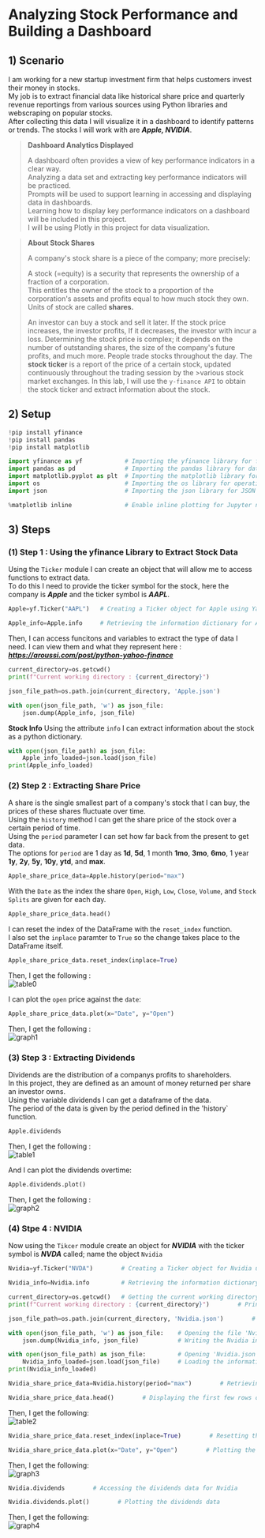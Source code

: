 # Analyzing Stock Performance and Building a Dashboard
## 1) Scenario
I am working for a new startup investment firm that helps customers invest their money in stocks.  
My job is to extract financial data like historical share price and quarterly revenue reportings from various sources using Python libraries and webscraping on popular stocks.  
After collecting this data I will visualize it in a dashboard to identify patterns or trends. The stocks I will work with are ***Apple, NVIDIA***.

>**Dashboard Analytics Displayed**
>
>A dashboard often provides a view of key performance indicators in a clear way.  
>Analyzing a data set and extracting key performance indicators will be practiced.  
>Prompts will be used to support learning in accessing and displaying data in dashboards.  
>Learning how to display key performance indicators on a dashboard will be included in this project.  
>I will be using Plotly in this project for data visualization.  

>**About Stock Shares**
>
>A company's stock share is a piece of the company; more precisely:    
>
>A stock (=equity) is a security that represents the ownership of a fraction of a corporation.    
>This entitles the owner of the stock to a proportion of the corporation's assets and profits equal to how much stock they own. 
>Units of stock are called **shares.**
>
>An investor can buy a stock and sell it later. 
>If the stock price increases, the investor profits, If it decreases, the investor with incur a loss. 
>Determining the stock price is complex; it depends on the number of outstanding shares, the size of the company's future profits, and much more. 
>People trade stocks throughout the day. The **stock ticker** is a report of the price of a certain stock, updated continuously throughout the trading session by the >various stock market exchanges. 
>In this lab, I will use the `y-finance API` to obtain the stock ticker and extract information about the stock. 

## 2) Setup

```python
!pip install yfinance
!pip install pandas
!pip install matplotlib
```
```python
import yfinance as yf            # Importing the yfinance library for financial data
import pandas as pd              # Importing the pandas library for data manipulation
import matplotlib.pyplot as plt  # Importing the matplotlib library for plotting
import os                        # Importing the os library for operating system interactions
import json                      # Importing the json library for JSON file handling
```
```python
%matplotlib inline               # Enable inline plotting for Jupyter notebooks
```

## 3) Steps
### (1) Step 1 : Using the yfinance Library to Extract Stock Data
Using the `Ticker` module I can create an object that will allow me to access functions to extract data.    
To do this I need to provide the ticker symbol for the stock, here the company is ***Apple*** and the ticker symbol is ***AAPL***.    

```python
Apple=yf.Ticker("AAPL")   # Creating a Ticker object for Apple using Yahoo Finance (ticker symbol: AAPL)
```
```python
Apple_info=Apple.info     # Retrieving the information dictionary for Apple
```

Then, I can access funcitons and variables to extract the type of data I need. I can view them and what they represent here : ***https://aroussi.com/post/python-yahoo-finance***

```python
current_directory=os.getcwd()
print(f"Current working directory : {current_directory}")
```
```python
json_file_path=os.path.join(current_directory, 'Apple.json')
```
```python
with open(json_file_path, 'w') as json_file:
    json.dump(Apple_info, json_file)
```

**Stock Info**
Using the attribute `info` I can extract information about the stock as a python dictionary.
```python
with open(json_file_path) as json_file:
    Apple_info_loaded=json.load(json_file)
print(Apple_info_loaded)
```

### (2) Step 2 : Extracting Share Price
A share is the single smallest part of a company's stock that I can buy, the prices of these shares fluctuate over time.    
Using the `history` method I can get the share price of the stock over a certain period of time.    
Using the `period` parameter I can set how far back from the present to get data.    
The options for `period` are 1 day as **1d**, **5d**, 1 month **1mo**, **3mo**, **6mo**, 1 year **1y**, **2y**, **5y**, **10y**, **ytd**, and **max**.
```python
Apple_share_price_data=Apple.history(period="max")
```
With the `Date` as the index the share `Open`, `High`, `Low`, `Close`, `Volume`, and `Stock Splits` are given for each day.
```python
Apple_share_price_data.head()
```
I can reset the index of the DataFrame with the `reset_index` function.    
I also set the `inplace` paramter to `True` so the change takes place to the DataFrame itself.
```python
Apple_share_price_data.reset_index(inplace=True)
```
Then, I get the following :    
![table0](https://github.com/Atikers/Images/blob/main/Project%20%233%20-%20image(0).jpg)

I can plot the `open` price against the `date`:
```python
Apple_share_price_data.plot(x="Date", y="Open")
```
Then, I get the following :    
![graph1](https://github.com/Atikers/Images/blob/main/Project%20%233%20-%20image(1).jpg)

### (3) Step 3 : Extracting Dividends
Dividends are the distribution of a companys profits to shareholders.    
In this project, they are defined as an amount of money returned per share an investor owns.    
Using the variable dividends I can get a dataframe of the data.    
The period of the data is given by the period defined in the 'history` function.    
```python
Apple.dividends
```
Then, I get the following :    
![table1](https://github.com/Atikers/Images/blob/main/Project%20%233%20-%20image(2).jpg)

And I can plot the dividends overtime:    
```python 
Apple.dividends.plot()
```
Then, I get the following :    
![graph2](https://github.com/Atikers/Images/blob/main/Project%20%233%20-%20image(3).jpg)

### (4) Stpe 4 : NVIDIA
Now using the `Tikcer` module create an object for ***NVIDIA*** with the ticker symbol is ***NVDA*** called; name the object `Nvidia`
```python
Nvidia=yf.Ticker("NVDA")        # Creating a Ticker object for Nvidia using Yahoo Finance (ticker symbol: NVDA)
```
```python
Nvidia_info=Nvidia.info         # Retrieving the information dictionary for Nvidia
```
```python
current_directory=os.getcwd()   # Getting the current working directory
print(f"Current working directory : {current_directory}")        # Printing the current working directory
```
```python
json_file_path=os.path.join(current_directory, 'Nvidia.json')        # Creating the full file path for 'Nvidia.json' in the current directory
```
```python
with open(json_file_path, 'w') as json_file:    # Opening the file 'Nvidia.json' in write mode
    json.dump(Nvidia_info, json_file)           # Writing the Nvidia information to the JSON file
```
```python
with open(json_file_path) as json_file:         # Opening 'Nvidia.json' file in read mode
    Nvidia_info_loaded=json.load(json_file)     # Loading the information from the JSON file into Nvidia_info_loaded
print(Nvidia_info_loaded)
```
```python
Nvidia_share_price_data=Nvidia.history(period="max")        # Retrieving the historical share price data for Nvidia with the maximum available period
```
```python
Nvidia_share_price_data.head()        # Displaying the first few rows of the historical share price data for Nvidia
```
Then, I get the following:    
![table2](https://github.com/Atikers/Images/blob/main/Project%20%233%20-%20image(4).jpg)

```python
Nvidia_share_price_data.reset_index(inplace=True)        # Resetting the index of the share price data to use default integer indexing
```
```python
Nvidia_share_price_data.plot(x="Date", y="Open")        # Plotting the opening share price over time with Date on the x-axis
```
Then, I get the following:    
![graph3](https://github.com/Atikers/Images/blob/main/Project%20%233%20-%20image(5).jpg)
```python
Nvidia.dividends        # Accessing the dividends data for Nvidia
```
```python
Nvidia.dividends.plot()        # Plotting the dividends data
```
Then, I get the following:    
![graph4](https://github.com/Atikers/Images/blob/main/Project%20%233%20-%20image(6).jpg)




